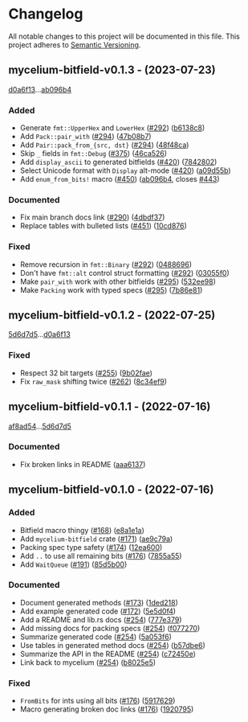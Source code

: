 # Changelog

All notable changes to this project will be documented in this file.
This project adheres to [Semantic Versioning](https://semver.org/spec/v2.0.0.html).

## mycelium-bitfield-v0.1.3 - (2023-07-23)

[d0a6f13](https://github.com/hawkw/mycelium/d0a6f13cc53e0cd5dbd493b63ba0711fd06dc985)...[ab096b4](https://github.com/hawkw/mycelium/ab096b4bcf64beda092b3980ca32cb50ad4c2682)


### Added

- Generate `fmt::UpperHex` and `LowerHex` ([#292](https://github.com/hawkw/mycelium/issues/292)) ([b6138c8](https://github.com/hawkw/mycelium/b6138c8b7b704c59e394fd5600c321d7eede0a46))
- Add `Pack::pair_with` ([#294](https://github.com/hawkw/mycelium/issues/294)) ([47b08b7](https://github.com/hawkw/mycelium/47b08b7506712cf5664cf62bf5f0c72fa226a994))
- Add `Pair::pack_from_{src, dst}` ([#294](https://github.com/hawkw/mycelium/issues/294)) ([48f48ca](https://github.com/hawkw/mycelium/48f48cab628c88edc4fa3ce6a045c522976a62e7))
- Skip `_` fields in `fmt::Debug` ([#375](https://github.com/hawkw/mycelium/issues/375)) ([46ca526](https://github.com/hawkw/mycelium/46ca52615338f5341fd0006b56a20379a1a797de))
- Add `display_ascii` to generated bitfields ([#420](https://github.com/hawkw/mycelium/issues/420)) ([7842802](https://github.com/hawkw/mycelium/7842802e1b52da0d7939c972b69964cddc4f875a))
- Select Unicode format with `Display` alt-mode ([#420](https://github.com/hawkw/mycelium/issues/420)) ([a09d55b](https://github.com/hawkw/mycelium/a09d55b7dd81aed292ec8265ce28c8f70f0b293d))
- Add `enum_from_bits!` macro  ([#450](https://github.com/hawkw/mycelium/issues/450)) ([ab096b4](https://github.com/hawkw/mycelium/ab096b4bcf64beda092b3980ca32cb50ad4c2682), closes [#443](https://github.com/hawkw/mycelium/issues/443))

### Documented

- Fix main branch docs link ([#290](https://github.com/hawkw/mycelium/issues/290)) ([4dbdf37](https://github.com/hawkw/mycelium/4dbdf376aab37ba88d48abf6c25ec2f386f62c44))
- Replace tables with bulleted lists ([#451](https://github.com/hawkw/mycelium/issues/451)) ([10cd876](https://github.com/hawkw/mycelium/10cd8765964ce98e18787f7ba5c299ed7a11a86d))

### Fixed

- Remove recursion in `fmt::Binary` ([#292](https://github.com/hawkw/mycelium/issues/292)) ([0488696](https://github.com/hawkw/mycelium/04886961ba460fceb662fdff8f80d481e54ed241))
- Don't have `fmt::alt` control struct formatting ([#292](https://github.com/hawkw/mycelium/issues/292)) ([03055f0](https://github.com/hawkw/mycelium/03055f086dbdbb68be6cb2a6eef96ffa450df61c))
- Make `pair_with` work with other bitfields ([#295](https://github.com/hawkw/mycelium/issues/295)) ([532ee98](https://github.com/hawkw/mycelium/532ee987e0eddd203fc7ff3698a4c9f36232c669))
- Make `Packing` work with typed specs ([#295](https://github.com/hawkw/mycelium/issues/295)) ([7b86e81](https://github.com/hawkw/mycelium/7b86e811a77831f4745e2b9437b3125ac27be8c8))


## mycelium-bitfield-v0.1.2 - (2022-07-25)

[5d6d7d5](https://github.com/hawkw/mycelium/5d6d7d5f7fd5eb70b2ece8f9697b5d46ca908d6a)...[d0a6f13](https://github.com/hawkw/mycelium/d0a6f13cc53e0cd5dbd493b63ba0711fd06dc985)


### Fixed

- Respect 32 bit targets ([#255](https://github.com/hawkw/mycelium/issues/255)) ([9b02fae](https://github.com/hawkw/mycelium/9b02fae33166a07be80be9f619d1c2ad68186e84))
- Fix `raw_mask` shifting twice ([#262](https://github.com/hawkw/mycelium/issues/262)) ([8c34ef9](https://github.com/hawkw/mycelium/8c34ef9d43428afd963eee6472b88256927643b5))

## mycelium-bitfield-v0.1.1 - (2022-07-16)

[af8ad54](https://github.com/hawkw/mycelium/af8ad548baaa27ad6a5689ebf35164108ceeb181)...[5d6d7d5](https://github.com/hawkw/mycelium/5d6d7d5f7fd5eb70b2ece8f9697b5d46ca908d6a)


### Documented

- Fix broken links in README ([aaa6137](https://github.com/hawkw/mycelium/aaa6137dc58616e8ffabe918ac00d348852073a2))

## mycelium-bitfield-v0.1.0 - (2022-07-16)


### Added

- Bitfield macro thingy ([#168](https://github.com/hawkw/mycelium/issues/168)) ([e8a1e1a](https://github.com/hawkw/mycelium/e8a1e1a569404fa0e9dedcd9b5a231b4e0a2af17))
- Add `mycelium-bitfield` crate ([#171](https://github.com/hawkw/mycelium/issues/171)) ([ae9c79a](https://github.com/hawkw/mycelium/ae9c79a132b3b88ee8cc306f9a14031059d3fb87))
- Packing spec type safety ([#174](https://github.com/hawkw/mycelium/issues/174)) ([12ea600](https://github.com/hawkw/mycelium/12ea6004918a185b99af59a34a8a37f04d935e14))
- Add `..` to use all remaining bits ([#176](https://github.com/hawkw/mycelium/issues/176)) ([7855a55](https://github.com/hawkw/mycelium/7855a557932d8e498a1cebfe47a3d6d1882985fe))
- Add `WaitQueue` ([#191](https://github.com/hawkw/mycelium/issues/191)) ([85d5b00](https://github.com/hawkw/mycelium/85d5b00b9156de88777226325d0b1fb2e9ed596b))

### Documented

- Document generated methods ([#173](https://github.com/hawkw/mycelium/issues/173)) ([1ded218](https://github.com/hawkw/mycelium/1ded218e71800496433cc0b291e573fb529f8874))
- Add example generated code ([#172](https://github.com/hawkw/mycelium/issues/172)) ([5e5d0f4](https://github.com/hawkw/mycelium/5e5d0f4c834b4e1efd64e1c75689cbee70c1cb12))
- Add a README and lib.rs docs ([#254](https://github.com/hawkw/mycelium/issues/254)) ([777e379](https://github.com/hawkw/mycelium/777e379b55f12f2a4609392bffe738f009873820))
- Add missing docs for packing specs ([#254](https://github.com/hawkw/mycelium/issues/254)) ([f077270](https://github.com/hawkw/mycelium/f077270c63d8d6f443accaa8fdf737b284627e8f))
- Summarize generated code ([#254](https://github.com/hawkw/mycelium/issues/254)) ([5a053f6](https://github.com/hawkw/mycelium/5a053f62c194779798017aa70d0365d141a072f4))
- Use tables in generated method docs ([#254](https://github.com/hawkw/mycelium/issues/254)) ([b57dbe6](https://github.com/hawkw/mycelium/b57dbe660748d13fa134a56fc53badf9f9383143))
- Summarize the API in the README ([#254](https://github.com/hawkw/mycelium/issues/254)) ([c72450e](https://github.com/hawkw/mycelium/c72450e373baeee5ce1e4c03aafa24d492319ed8))
- Link back to mycelium ([#254](https://github.com/hawkw/mycelium/issues/254)) ([b8025e5](https://github.com/hawkw/mycelium/b8025e57943d5bacf098d41bdb2abd45fc39a1c8))

### Fixed

- `FromBits` for ints using all bits ([#176](https://github.com/hawkw/mycelium/issues/176)) ([5917629](https://github.com/hawkw/mycelium/591762938d4c329926e37ca99f58a48b89bcd44b))
- Macro generating broken doc links ([#176](https://github.com/hawkw/mycelium/issues/176)) ([1920795](https://github.com/hawkw/mycelium/192079584bbe4af57d6de81d73b1937cf6849e8b))

<!-- generated by git-cliff -->

